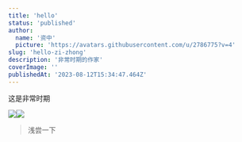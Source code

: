 ```yaml
---
title: 'hello'
status: 'published'
author:
  name: '资中'
  picture: 'https://avatars.githubusercontent.com/u/2786775?v=4'
slug: 'hello-zi-zhong'
description: '非常时期的作家'
coverImage: ''
publishedAt: '2023-08-12T15:34:47.464Z'
---
```


这是非常时期

![](/images/loading-U2Mz.gif)![](/images/user-img-md-g1Nz.gif)

> 浅尝一下

